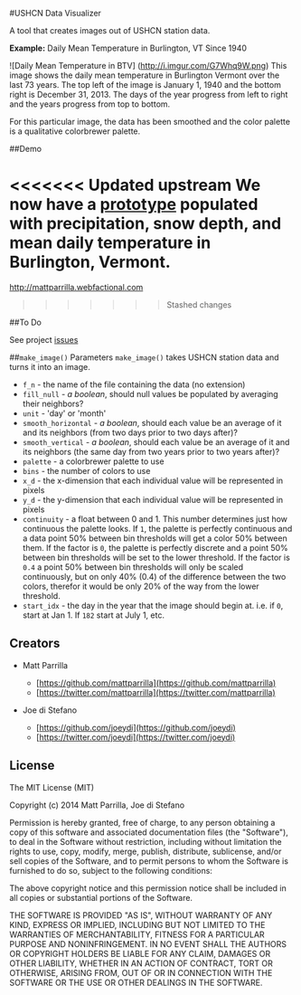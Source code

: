#USHCN Data Visualizer

A tool that creates images out of USHCN station data.

**Example:** Daily Mean Temperature in Burlington, VT Since 1940

![Daily Mean Temperature in BTV]
(http://i.imgur.com/G7Whq9W.png)
This image shows the daily mean temperature in Burlington Vermont over the last 73 years. The top left of the image is January 1, 1940 and the bottom right is December 31, 2013. The days of the year progress from left to right and the years progress from top to bottom.

For this particular image, the data has been smoothed and the color palette is a qualitative colorbrewer palette.

##Demo

<<<<<<< Updated upstream
We now have a [prototype](http://mattparrilla.webfactional.com) populated with precipitation, snow depth, and mean daily temperature in Burlington, Vermont.
=======
http://mattparrilla.webfactional.com
>>>>>>> Stashed changes

##To Do

See project [issues](https://github.com/mattparrilla/csv2png/issues)

##`make_image()` Parameters
`make_image()` takes USHCN station data and turns it into an image.

- `f_n` - the name of the file containing the data (no extension)
- `fill_null` - *a boolean*, should null values be populated by averaging their neighbors?
- `unit` - 'day' or 'month'
- `smooth_horizontal` - *a boolean*, should each value be an average of it and its neighbors (from two days prior to two days after)?
- `smooth_vertical` - *a boolean*, should each value be an average of it and its neighbors (the same day from two years prior to two years after)?
- `palette` - a colorbrewer palette to use
- `bins` - the number of colors to use
- `x_d` - the x-dimension that each individual value will be represented in pixels
- `y_d` - the y-dimension that each individual value will be represented in pixels
- `continuity` - a float between 0 and 1.
This number determines just how continuous the palette looks. If `1`, the palette is perfectly continuous and a data point 50% between bin thresholds will get a color 50% between them. If the factor is `0`, the palette is perfectly discrete and a point 50% between bin thresholds will be set to the lower threshold. If the factor is `0.4` a point 50% between bin thresholds will only be scaled continuously, but on only 40% (0.4) of the difference between the two colors, therefor it would be only 20% of the way from the lower threshold.
- `start_idx` - the day in the year that the image should begin at.
i.e. if `0`, start at Jan 1. If `182` start at July 1, etc.

## Creators

- Matt Parrilla
    - [https://github.com/mattparrilla](https://github.com/mattparrilla)
    - [https://twitter.com/mattparrilla](https://twitter.com/mattparrilla)

- Joe di Stefano
    - [https://github.com/joeydi](https://github.com/joeydi)
    - [https://twitter.com/joeydi](https://twitter.com/joeydi)

## License

The MIT License (MIT)

Copyright (c) 2014 Matt Parrilla, Joe di Stefano

Permission is hereby granted, free of charge, to any person obtaining a copy
of this software and associated documentation files (the "Software"), to deal
in the Software without restriction, including without limitation the rights
to use, copy, modify, merge, publish, distribute, sublicense, and/or sell
copies of the Software, and to permit persons to whom the Software is
furnished to do so, subject to the following conditions:

The above copyright notice and this permission notice shall be included in all
copies or substantial portions of the Software.

THE SOFTWARE IS PROVIDED "AS IS", WITHOUT WARRANTY OF ANY KIND, EXPRESS OR
IMPLIED, INCLUDING BUT NOT LIMITED TO THE WARRANTIES OF MERCHANTABILITY,
FITNESS FOR A PARTICULAR PURPOSE AND NONINFRINGEMENT. IN NO EVENT SHALL THE
AUTHORS OR COPYRIGHT HOLDERS BE LIABLE FOR ANY CLAIM, DAMAGES OR OTHER
LIABILITY, WHETHER IN AN ACTION OF CONTRACT, TORT OR OTHERWISE, ARISING FROM,
OUT OF OR IN CONNECTION WITH THE SOFTWARE OR THE USE OR OTHER DEALINGS IN THE
SOFTWARE.
